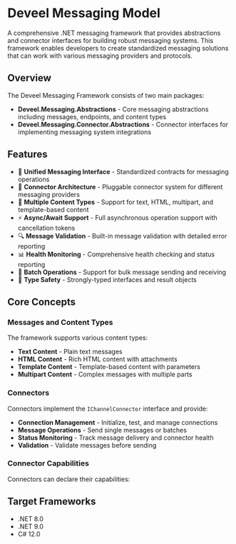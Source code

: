 ﻿# Deveel Messaging Model

A comprehensive .NET messaging framework that provides abstractions and connector interfaces for building robust messaging systems. This framework enables developers to create standardized messaging solutions that can work with various messaging providers and protocols.

## Overview

The Deveel Messaging Framework consists of two main packages:

- **Deveel.Messaging.Abstractions** - Core messaging abstractions including messages, endpoints, and content types
- **Deveel.Messaging.Connector.Abstractions** - Connector interfaces for implementing messaging system integrations

## Features

- 🚀 **Unified Messaging Interface** - Standardized contracts for messaging operations
- 🔌 **Connector Architecture** - Pluggable connector system for different messaging providers
- 📧 **Multiple Content Types** - Support for text, HTML, multipart, and template-based content
- ⚡ **Async/Await Support** - Full asynchronous operation support with cancellation tokens
- 🔍 **Message Validation** - Built-in message validation with detailed error reporting
- 📊 **Health Monitoring** - Comprehensive health checking and status reporting
- 🔄 **Batch Operations** - Support for bulk message sending and receiving
- 🎯 **Type Safety** - Strongly-typed interfaces and result objects


## Core Concepts

### Messages and Content Types

The framework supports various content types:

- **Text Content** - Plain text messages
- **HTML Content** - Rich HTML content with attachments
- **Template Content** - Template-based content with parameters
- **Multipart Content** - Complex messages with multiple parts

### Connectors

Connectors implement the `IChannelConnector` interface and provide:

- **Connection Management** - Initialize, test, and manage connections
- **Message Operations** - Send single messages or batches
- **Status Monitoring** - Track message delivery and connector health
- **Validation** - Validate messages before sending

### Connector Capabilities

Connectors can declare their capabilities:

## Target Frameworks

- .NET 8.0
- .NET 9.0
- C# 12.0

